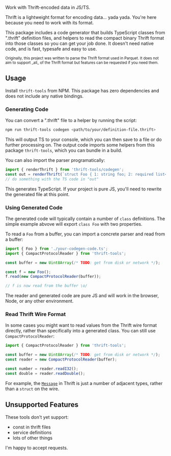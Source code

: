 Work with Thrift-encoded data in JS/TS.

Thrift is a lightweight format for encoding data&hellip; yada yada.
You're here because you need to work with its format.

This package includes a code generator that builds TypeScript classes from ".thrift" definition files, and helpers to read the compact binary Thrift format into those classes so you can get your job done.
It doesn't need native code, and is fast, typesafe and easy to use.

<small>
Originally, this project was written to parse the Thrift format used in Parquet.
It does not aim to support _all_ of the Thrift format but features can be requested if you need them.
</small>

## Usage

Install `thrift-tools` from NPM.
This package has zero dependencies and does not include any native bindings.

### Generating Code

You can convert a ".thrift" file to a helper by running the script:

```bash
npm run thrift-tools codegen <path/to/your/definition-file.thrift>
```

This will output TS to your console, which you can then save to a file or do further processing on.
The output code imports some helpers from this package `thrift-tools`, which you can bundle in a build.

You can also import the parser programatically:

```ts
import { renderThrift } from 'thrift-tools/codegen';
const out = renderThrift(`struct Foo { 1: string foo; 2: required list<i32> bar; }`);
// do something with the TS code in "out"
```

This generates TypeScript.
If your project is pure JS, you'll need to rewrite the generated file at this point.

### Using Generated Code

The generated code will typically contain a number of `class` definitions.
The simple example abvove will export `class Foo` with two properties.

To read a `Foo` from a buffer, you can import a concrete parser and read from a buffer:

```ts
import { Foo } from './your-codegen-code.ts';
import { CompactProtocolReader } from 'thrift-tools';

const buffer = new Uint8Array(/* TODO: get from disk or network */);

const f = new Foo();
f.read(new CompactProtocolReader(buffer));

// f is now read from the buffer \o/
```

The reader and generated code are pure JS and will work in the browser, Node, or any other environment.

### Read Thrift Wire Format

In some cases you might want to read values from the Thrift wire format directly, rather than specifically into a generated class.
You can still use `CompactProtocolReader`:

```ts
import { CompactProtocolReader } from 'thrift-tools';

const buffer = new Uint8Array(/* TODO: get from disk or network */);
const reader = new CompactProtocolReader(buffer);

const number = reader.readI32();
const double = reader.readDouble();
```

For example, the [`Message`](https://github.com/apache/thrift/blob/master/doc/specs/thrift-compact-protocol.md#message) in Thrift is just a number of adjacent types, rather than a `struct` on the wire.

## Unsupported Features

These tools don't yet support:

- const in thrift files
- service definitions
- lots of other things

I'm happy to accept requests.
